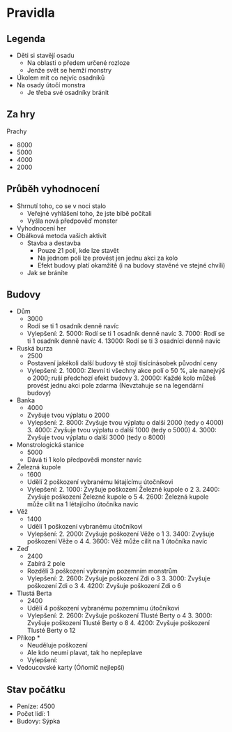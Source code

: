 # Pravidla

## Legenda

* Děti si stavějí osadu
  * Na oblasti o předem určené rozloze
  * Jenže svět se hemží monstry
* Úkolem mít co nejvíc osadníků
* Na osady útočí monstra
  * Je třeba své osadníky bránit

## Za hry

Prachy

* 8000
* 5000
* 4000
* 2000

## Průběh vyhodnocení

* Shrnutí toho, co se v noci stalo
  * Veřejné vyhlášení toho, že jste blbě počítali
  * Vyšla nová předpověď monster
* Vyhodnocení her
* Obálková metoda vašich aktivit
  * Stavba a destavba
    * Pouze 21 polí, kde lze stavět
    * Na jednom poli lze provést jen jednu akci za kolo
    * Efekt budovy platí okamžitě (i na budovy stavěné ve stejné chvíli)
  * Jak se bráníte

## Budovy

* Dům
  * 3000
  * Rodí se ti 1 osadník denně navíc
  * Vylepšení:
    2. 5000: Rodí se ti 1 osadník denně navíc
    3. 7000: Rodí se ti 1 osadník denně navíc
    4. 13000: Rodí se ti 3 osadníci denně navíc
* Ruská burza
  * 2500
  * Postavení jakékoli další budovy tě stojí tisícinásobek původní ceny
  * Vylepšení: 
    2. 10000: Zlevní ti všechny akce polí o 50 %, ale nanejvýš o 2000;
       ruší předchozí efekt budovy
    3. 20000: Každé kolo můžeš provést jednu akci pole zdarma
       (Nevztahuje se na legendární budovy)
* Banka
  * 4000
  * Zvyšuje tvou výplatu o 2000
  * Vylepšení: 
    2. 8000: Zvyšuje tvou výplatu o další 2000 (tedy o 4000)
    3. 4000: Zvyšuje tvou výplatu o další 1000 (tedy o 5000)
    4. 3000: Zvyšuje tvou výplatu o další 3000 (tedy o 8000)
* Monstrologická stanice
  * 5000
  * Dává ti 1 kolo předpovědi monster navíc
* Železná kupole
  * 1600
  * Udělí 2 poškození vybranému létajícímu útočníkovi
  * Vylepšení:
    2. 1000: Zvyšuje poškození Železné kupole o 2
    3. 2400: Zvyšuje poškození Železné kupole o 5
    4. 2600: Železná kupole může cílit na 1 létajícího útočníka navíc
* Věž
  * 1400
  * Udělí 1 poškození vybranému útočníkovi
  * Vylepšení:
    2. 2000: Zvyšuje poškození Věže o 1
    3. 3400: Zvyšuje poškození Věže o 4
    4. 3600: Věž může cílit na 1 útočníka navíc
* Zeď
  * 2400
  * Zabírá 2 pole
  * Rozdělí 3 poškození vybraným pozemním monstrům
  * Vylepšení: 
    2. 2600: Zvyšuje poškození Zdi o 3
    3. 3000: Zvyšuje poškození Zdi o 3
    4. 4200: Zvyšuje poškození Zdi o 6
* Tlustá Berta
  * 2400
  * Udělí 4 poškození vybranému pozemnímu útočníkovi
  * Vylepšení: 
    2. 2600: Zvyšuje poškození Tlusté Berty o 4
    3. 3000: Zvyšuje poškození Tlusté Berty o 8
    4. 4200: Zvyšuje poškození Tlusté Berty o 12
* Příkop
  * 
  * Neuděluje poškození
  * Ale kdo neumí plavat, tak ho nepřeplave
  * Vylepšení: 
* Vedoucovské karty (Óňomič nejlepší)

## Stav počátku

* Peníze: 4500
* Počet lidí: 1
* Budovy: Sýpka

